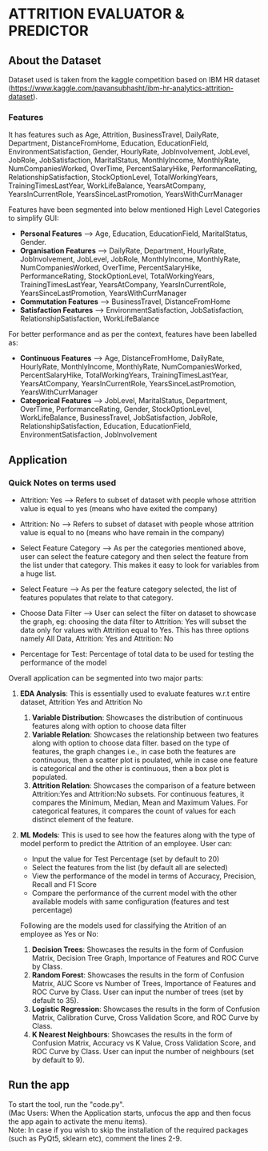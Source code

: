 # ATTRITION EVALUATOR & PREDICTOR

## About the Dataset
Dataset used is taken from the kaggle competition based on IBM HR dataset (https://www.kaggle.com/pavansubhasht/ibm-hr-analytics-attrition-dataset).  

### Features
It has features such as Age, Attrition, BusinessTravel, DailyRate, Department, DistanceFromHome, Education, EducationField, EnvironmentSatisfaction, Gender, HourlyRate, JobInvolvement, JobLevel, JobRole, JobSatisfaction, MaritalStatus, MonthlyIncome, MonthlyRate, NumCompaniesWorked, OverTime, PercentSalaryHike, PerformanceRating, RelationshipSatisfaction, StockOptionLevel, TotalWorkingYears, TrainingTimesLastYear, WorkLifeBalance, YearsAtCompany, YearsInCurrentRole, YearsSinceLastPromotion, YearsWithCurrManager

Features have been segmented into below mentioned High Level Categories to simplify GUI:    
* **Personal Features** --> Age, Education, EducationField, MaritalStatus, Gender. 
* **Organisation Features** --> DailyRate, Department, HourlyRate, JobInvolvement, JobLevel, JobRole, MonthlyIncome, MonthlyRate, NumCompaniesWorked, OverTime, PercentSalaryHike, PerformanceRating, StockOptionLevel, TotalWorkingYears, TrainingTimesLastYear, YearsAtCompany, YearsInCurrentRole, YearsSinceLastPromotion, YearsWithCurrManager
* **Commutation Features** --> BusinessTravel, DistanceFromHome
* **Satisfaction Features** --> EnvironmentSatisfaction, JobSatisfaction, RelationshipSatisfaction, WorkLifeBalance

For better performance and as per the context, features have been labelled as:
* **Continuous Features** --> Age, DistanceFromHome, DailyRate, HourlyRate, MonthlyIncome, MonthlyRate, NumCompaniesWorked, PercentSalaryHike, TotalWorkingYears, TrainingTimesLastYear, YearsAtCompany, YearsInCurrentRole, YearsSinceLastPromotion, YearsWithCurrManager
* **Categorical Features** --> JobLevel, MaritalStatus, Department, OverTime, PerformanceRating, Gender, StockOptionLevel, WorkLifeBalance, BusinessTravel, JobSatisfaction, JobRole, RelationshipSatisfaction, Education, EducationField, EnvironmentSatisfaction, JobInvolvement


## Application

### Quick Notes on terms used

* Attrition: Yes --> Refers to subset of dataset with people whose attrition value is equal to yes (means who have exited the company)

* Attrition: No --> Refers to subset of dataset with people whose attrition value is equal to no (means who have remain in the company)

* Select Feature Category --> As per the categories mentioned above, user can select the feature category and then select the feature from the list under that category. This makes it easy to look for variables from a huge list.

* Select Feature --> As per the feature category selected, the list of features populates that relate to that category.

* Choose Data Filter --> User can select the filter on dataset to showcase the graph, eg: choosing the data filter to Attrition: Yes will subset the data only for values with Attrition equal to Yes. This has three options namely All Data, Attrition: Yes and Attrition: No

* Percentage for Test: Percentage of total data to be used for testing the performance of the model


Overall application can be segmented into two major parts:

1. **EDA Analysis**: This is essentially used to evaluate features w.r.t entire dataset, Attrition Yes and Attrition No
    1. **Variable Distribution**: Showcases the distribution of continuous features along with option to choose data filter
    2. **Variable Relation**: Showcases the relationship between two features along with option to choose data filter. based on the type of features, the graph changes i.e., in case both the features are continuous, then a scatter plot is poulated, while in case one feature is categorical and the other is continuous, then a box plot is populated.
    3. **Attrition Relation**: Showcases the comparison of a feature between Attrition:Yes and Attrition:No subsets. For continuous features, it compares the Minimum, Median, Mean and Maximum Values. For categorical features, it compares the count of values for each distinct element of the feature.

2. **ML Models**: This is used to see how the features along with the type of model perform to predict the Attrition of an employee. User can:
    * Input the value for Test Percentage (set by default to 20)
    * Select the features from the list (by default all are selected)
    * View the performance of the model in terms of Accuracy, Precision, Recall and F1 Score
    * Compare the performance of the current model with the other available models with same configuration (features and test percentage)
    
    Following are the models used for classifying the Atrition of an employee as Yes or No:
    1. **Decision Trees**: Showcases the results in the form of Confusion Matrix, Decision Tree Graph, Importance of Features and ROC Curve by Class.
    2. **Random Forest**: Showcases the results in the form of Confusion Matrix, AUC Score vs Number of Trees, Importance of Features and ROC Curve by Class. User can input the number of trees (set by default to 35).
    3. **Logistic Regression**: Showcases the results in the form of Confusion Matrix, Calibration Curve, Cross Validation Score, and ROC Curve by Class.
    4. **K Nearest Neighbours**: Showcases the results in the form of Confusion Matrix, Accuracy vs K Value, Cross Validation Score, and ROC Curve by Class. User can input the number of neighbours (set by default to 9).
    





## Run the app
To start the tool, run the "code.py".  
(Mac Users: When the Application starts, unfocus the app and then focus the app again to activate the menu items).  
Note: In case if you wish to skip the installation of the required packages (such as PyQt5, sklearn etc), comment the lines 2-9.

